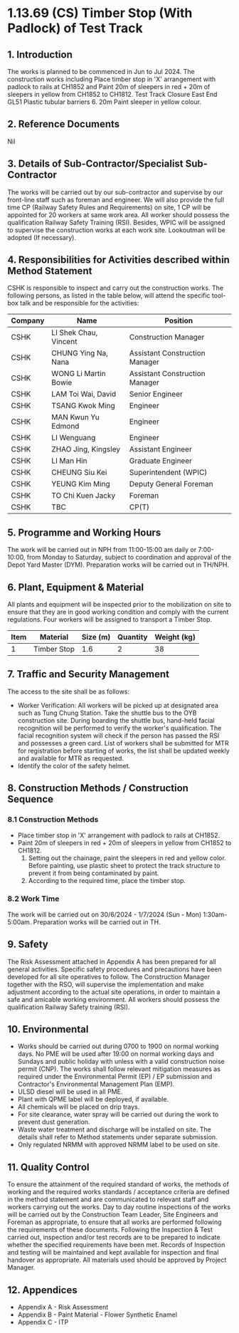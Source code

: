# 1.13.69 (CS) Timber Stop (With Padlock) of Test Track

## 1. Introduction

The works is planned to be commenced in Jun to Jul 2024. The construction works including Place timber stop in 'X' arrangement with padlock to rails at CH1852 and Paint 20m of sleepers in red + 20m of sleepers in yellow from CH1852 to CH1812. Test Track Closure East End GL51 Plastic tubular barriers 6. 20m Paint sleeper in yellow colour.

## 2. Reference Documents

Nil

## 3. Details of Sub-Contractor/Specialist Sub-Contractor

The works will be carried out by our sub-contractor and supervise by our front-line staff such as foreman and engineer. We will also provide the full time CP (Railway Safety Rules and Requirements) on site, 1 CP will be appointed for 20 workers at same work area. All worker should possess the qualification Railway Safety Training (RSI). Besides, WPIC will be assigned to supervise the construction works at each work site. Lookoutman will be adopted (If necessary).

## 4. Responsibilities for Activities described within Method Statement

CSHK is responsible to inspect and carry out the construction works. The following persons, as listed in the table below, will attend the specific tool-box talk and be responsible for the activities:

| Company | Name | Position |
| ------- | ---- | -------- |
| CSHK | LI Shek Chau, Vincent | Construction Manager |
| CSHK | CHUNG Ying Na, Nana | Assistant Construction Manager |
| CSHK | WONG Li Martin Bowie | Assistant Construction Manager |
| CSHK | LAM Toi Wai, David | Senior Engineer |
| CSHK | TSANG Kwok Ming | Engineer |
| CSHK | MAN Kwun Yu Edmond | Engineer |
| CSHK | LI Wenguang | Engineer |
| CSHK | ZHAO Jing, Kingsley | Assistant Engineer |
| CSHK | LI Man Hin | Graduate Engineer |
| CSHK | CHEUNG Siu Kei | Superintendent (WPIC) |
| CSHK | YEUNG Kim Ming | Deputy General Foreman |
| CSHK | TO Chi Kuen Jacky | Foreman |
| CSHK | TBC | CP(T) |

## 5. Programme and Working Hours

The work will be carried out in NPH from 11:00-15:00 am daily or 7:00-10:00, from Monday to Saturday, subject to coordination and approval of the Depot Yard Master (DYM). Preparation works will be carried out in TH/NPH.

## 6. Plant, Equipment & Material

All plants and equipment will be inspected prior to the mobilization on site to ensure that they are in good working condition and comply with the current regulations. Four workers will be assigned to transport a Timber Stop.

| Item | Material | Size (m) | Quantity | Weight (kg) |
| ---- | -------- | -------- | -------- | ----------- |
| 1 | Timber Stop | 1.6 | 2 | 38 |

## 7. Traffic and Security Management

The access to the site shall be as follows:
- Worker Verification: All workers will be picked up at designated area such as Tung Chung Station. Take the shuttle bus to the OYB construction site. During boarding the shuttle bus, hand-held facial recognition will be performed to verify the worker's qualification. The facial recognition system will check if the person has passed the RSI and possesses a green card. List of workers shall be submitted for MTR for registration before starting of works, the list shall be updated weekly and available for MTR as requested.
- Identify the color of the safety helmet.

## 8. Construction Methods / Construction Sequence

### 8.1 Construction Methods

- Place timber stop in 'X' arrangement with padlock to rails at CH1852.
- Paint 20m of sleepers in red + 20m of sleepers in yellow from CH1852 to CH1812.
  1. Setting out the chainage, paint the sleepers in red and yellow color. Before painting, use plastic sheet to protect the track structure to prevent it from being contaminated by paint.
  2. According to the required time, place the timber stop.

### 8.2 Work Time

The work will be carried out on 30/6/2024 - 1/7/2024 (Sun - Mon) 1:30am-5:00am. Preparation works will be carried out in TH.

## 9. Safety

The Risk Assessment attached in Appendix A has been prepared for all general activities. Specific safety procedures and precautions have been developed for all site operatives to follow. The Construction Manager together with the RSO, will supervise the implementation and make adjustment according to the actual site operations, in order to maintain a safe and amicable working environment. All workers should possess the qualification Railway Safety training (RSI).

## 10. Environmental

- Works should be carried out during 0700 to 1900 on normal working days. No PME will be used after 19:00 on normal working days and Sundays and public holiday with unless with a valid construction noise permit (CNP). The works shall follow relevant mitigation measures as required under the Environmental Permit (EP) / EP submission and Contractor's Environmental Management Plan (EMP).
- ULSD diesel will be used in all PME.
- Plant with QPME label will be deployed, if available.
- All chemicals will be placed on drip trays.
- For site clearance, water spray will be carried out during the work to prevent dust generation.
- Waste water treatment and discharge will be installed on site. The details shall refer to Method statements under separate submission.
- Only regulated NRMM with approved NRMM label to be used on site.

## 11. Quality Control

To ensure the attainment of the required standard of works, the methods of working and the required works standards / acceptance criteria are defined in the method statement and are communicated to relevant staff and workers carrying out the works. Day to day routine inspections of the works will be carried out by the Construction Team Leader, Site Engineers and Foreman as appropriate, to ensure that all works are performed following the requirements of these documents. Following the Inspection & Test carried out, inspection and/or test records are to be prepared to indicate whether the specified requirements have been met. Records of Inspection and testing will be maintained and kept available for inspection and final handover as appropriate. All materials used should be approved by Project Manager.

## 12. Appendices

- Appendix A - Risk Assessment
- Appendix B - Paint Material - Flower Synthetic Enamel
- Appendix C - ITP